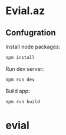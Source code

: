 # Evial.az

## Confugration

Install node packages:

```sh
npm install
```

Run dev server:

```sh
npm run dev
```

Build app:

```sh
npm run build
```
# evial
